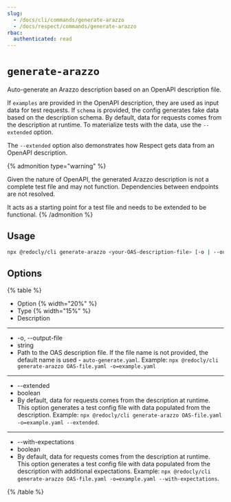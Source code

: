 ```yaml
---
slug:
  - /docs/cli/commands/generate-arazzo
  - /docs/respect/commands/generate-arazzo
rbac:
  authenticated: read
---
```


# `generate-arazzo`

Auto-generate an Arazzo description based on an OpenAPI description file.

If `examples` are provided in the OpenAPI description, they are used as input data for test requests.
If `schema` is provided, the config generates fake data based on the description schema.
By default, data for requests comes from the description at runtime.
To materialize tests with the data, use the `--extended` option.

The `--extended` option also demonstrates how Respect gets data from an OpenAPI description.

{% admonition type="warning" %}

Given the nature of OpenAPI, the generated Arazzo description is not a complete test file and may not function. Dependencies between endpoints are not resolved.

It acts as a starting point for a test file and needs to be extended to be functional.
{% /admonition %}

## Usage

```sh
npx @redocly/cli generate-arazzo <your-OAS-description-file> [-o | --output-file] [--extended]
```

## Options

{% table %}

- Option {% width="20%" %}
- Type {% width="15%" %}
- Description

---

- -o, --output-file
- string
- Path to the OAS description file. If the file name is not provided, the default name is used - `auto-generate.yaml`. Example: `npx @redocly/cli generate-arazzo OAS-file.yaml -o=example.yaml`

---

- --extended
- boolean
- By default, data for requests comes from the description at runtime. This option generates a test config file with data populated from the description. Example: `npx @redocly/cli generate-arazzo OAS-file.yaml -o=example.yaml --extended`.

---

- --with-expectations
- boolean
- By default, data for requests comes from the description at runtime. This option generates a test config file with data populated from the description with additional expectations. Example: `npx @redocly/cli generate-arazzo OAS-file.yaml -o=example.yaml --with-expectations`.

{% /table %}

<!-- TODO
## Examples

## Resources -->
